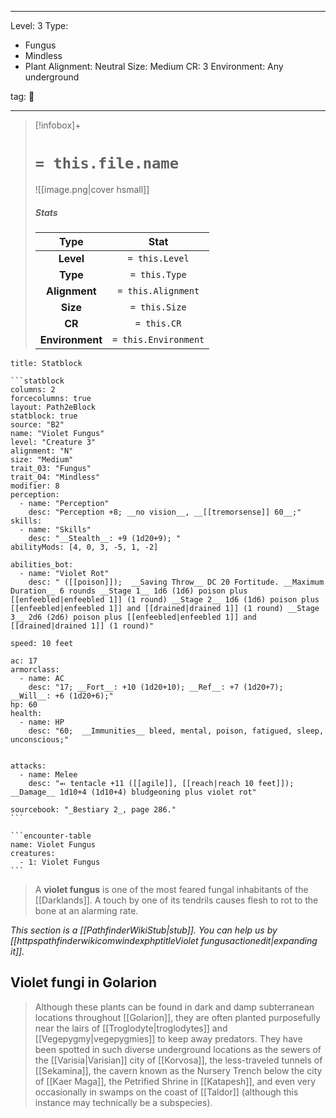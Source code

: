 
---


Level: 3
Type:
- Fungus
- Mindless
- Plant
Alignment: Neutral
Size: Medium
CR: 3
Environment: Any underground


tag: 👹

---

> [!infobox]+
> #  `= this.file.name`
> ![[image.png|cover hsmall]]
> ##### Stats
> Type | Stat |
> :---:|:---:|
> **Level** | `= this.Level` |
> **Type** | `= this.Type` |
> **Alignment** | `= this.Alignment` |
> **Size** | `= this.Size` |
> **CR** | `= this.CR` |
> **Environment** | `= this.Environment` |




````ad-info
title: Statblock

```statblock
columns: 2
forcecolumns: true
layout: Path2eBlock
statblock: true
source: "B2"
name: "Violet Fungus"
level: "Creature 3"
alignment: "N"
size: "Medium"
trait_03: "Fungus"
trait_04: "Mindless"
modifier: 8
perception:
  - name: "Perception"
    desc: "Perception +8; __no vision__, __[[tremorsense]] 60__;"
skills:
  - name: "Skills"
    desc: "__Stealth__: +9 (1d20+9); "
abilityMods: [4, 0, 3, -5, 1, -2]

abilities_bot:
  - name: "Violet Rot"
    desc: " ([[poison]]);  __Saving Throw__ DC 20 Fortitude. __Maximum Duration__ 6 rounds __Stage 1__ 1d6 (1d6) poison plus [[enfeebled|enfeebled 1]] (1 round) __Stage 2__ 1d6 (1d6) poison plus [[enfeebled|enfeebled 1]] and [[drained|drained 1]] (1 round) __Stage 3__ 2d6 (2d6) poison plus [[enfeebled|enfeebled 1]] and [[drained|drained 1]] (1 round)"

speed: 10 feet

ac: 17
armorclass:
  - name: AC
    desc: "17; __Fort__: +10 (1d20+10); __Ref__: +7 (1d20+7); __Will__: +6 (1d20+6);"
hp: 60
health:
  - name: HP
    desc: "60;  __Immunities__ bleed, mental, poison, fatigued, sleep, unconscious;"


attacks:
  - name: Melee
    desc: "⬻ tentacle +11 ([[agile]], [[reach|reach 10 feet]]); __Damage__ 1d10+4 (1d10+4) bludgeoning plus violet rot"

sourcebook: "_Bestiary 2_, page 286."
```

```encounter-table
name: Violet Fungus
creatures:
  - 1: Violet Fungus
```

````



> A **violet fungus** is one of the most feared fungal inhabitants of the [[Darklands]].  A touch by one of its tendrils causes flesh to rot to the bone at an alarming rate.



*This section is a [[PathfinderWikiStub|stub]]. You can help us by [[httpspathfinderwikicomwindexphptitleViolet fungusactionedit|expanding it]].*


## Violet fungi in Golarion

> Although these plants can be found in dark and damp subterranean locations throughout [[Golarion]], they are often planted purposefully near the lairs of [[Troglodyte|troglodytes]] and [[Vegepygmy|vegepygmies]] to keep away predators.  They have been spotted in such diverse underground locations as the sewers of the [[Varisia|Varisian]] city of [[Korvosa]], the less-traveled tunnels of [[Sekamina]], the cavern known as the Nursery Trench below the city of [[Kaer Maga]], the Petrified Shrine in [[Katapesh]], and even very occasionally in swamps on the coast of [[Taldor]] (although this instance may technically be a subspecies).









